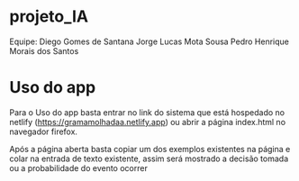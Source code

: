 # projeto_IA

Equipe: Diego Gomes de Santana
        Jorge Lucas Mota Sousa
        Pedro Henrique Morais dos Santos
        

# Uso do app
 
Para o Uso do app basta entrar no link do sistema que está hospedado no netlify (https://gramamolhadaa.netlify.app)
ou abrir a página index.html no navegador firefox.

Após a página aberta basta copiar um dos exemplos existentes na página e colar na entrada de texto existente, assim será
mostrado a decisão tomada ou a probabilidade do evento ocorrer
